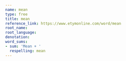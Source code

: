 ```yaml
---
name: mean
type: free
title: mean
reference_link: https://www.etymonline.com/word/mean
root_name: 
root_language: 
denotation: 
word_sums:
- sum: 'Mean + '
  respelling: mean
---
```

